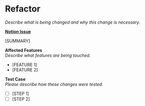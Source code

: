 # Refactor <br>
*Describe what is being changed and why this change is necessary.* <br>

**[Notion Issue]()** <br>

[SUMMARY]

**Affected Features** <br>
*Describe what features are being touched.* <br>

- [FEATURE 1]
- [FEATURE 2]

**Test Case** <br>
*Please describe how these changes were tested.*
- [ ] [STEP 1]
- [ ] [STEP 2]
